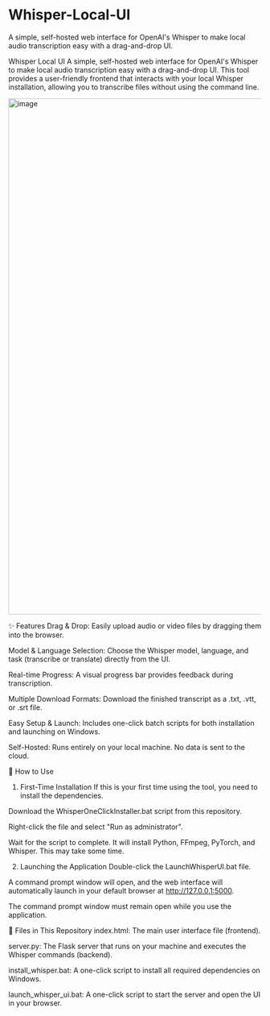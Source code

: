 # Whisper-Local-UI
A simple, self-hosted web interface for OpenAI's Whisper to make local audio transcription easy with a drag-and-drop UI.

Whisper Local UI
A simple, self-hosted web interface for OpenAI's Whisper to make local audio transcription easy with a drag-and-drop UI. This tool provides a user-friendly frontend that interacts with your local Whisper installation, allowing you to transcribe files without using the command line.

<img width="1788" height="1025" alt="image" src="https://github.com/user-attachments/assets/8a53ef29-5874-4ff1-8097-85717671328d" />



✨ Features
Drag & Drop: Easily upload audio or video files by dragging them into the browser.

Model & Language Selection: Choose the Whisper model, language, and task (transcribe or translate) directly from the UI.

Real-time Progress: A visual progress bar provides feedback during transcription.

Multiple Download Formats: Download the finished transcript as a .txt, .vtt, or .srt file.

Easy Setup & Launch: Includes one-click batch scripts for both installation and launching on Windows.

Self-Hosted: Runs entirely on your local machine. No data is sent to the cloud.



🚀 How to Use
1. First-Time Installation
If this is your first time using the tool, you need to install the dependencies.

Download the WhisperOneClickInstaller.bat script from this repository.

Right-click the file and select "Run as administrator".

Wait for the script to complete. It will install Python, FFmpeg, PyTorch, and Whisper. This may take some time.



2. Launching the Application
Double-click the LaunchWhisperUI.bat file.

A command prompt window will open, and the web interface will automatically launch in your default browser at http://127.0.0.1:5000.

The command prompt window must remain open while you use the application.



📂 Files in This Repository
index.html: The main user interface file (frontend).

server.py: The Flask server that runs on your machine and executes the Whisper commands (backend).

install_whisper.bat: A one-click script to install all required dependencies on Windows.

launch_whisper_ui.bat: A one-click script to start the server and open the UI in your browser.
